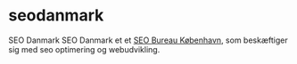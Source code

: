 # seodanmark
SEO Danmark
SEO Danmark et et <a href="https://seodanmark.dk">SEO Bureau København</a>, som beskæftiger sig med seo optimering og webudvikling.
